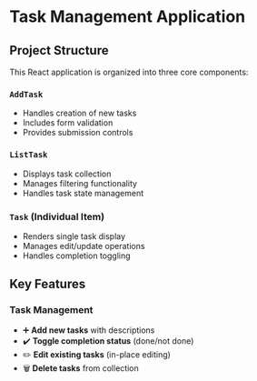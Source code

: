 # Task Management Application

## Project Structure

This React application is organized into three core components:

### `AddTask` 
- Handles creation of new tasks
- Includes form validation
- Provides submission controls

### `ListTask`
- Displays task collection
- Manages filtering functionality
- Handles task state management

### `Task` (Individual Item)
- Renders single task display
- Manages edit/update operations
- Handles completion toggling

## Key Features

### Task Management
- ➕ **Add new tasks** with descriptions
- ✔️ **Toggle completion status** (done/not done)
- ✏️ **Edit existing tasks** (in-place editing)
- 🗑️ **Delete tasks** from collection
